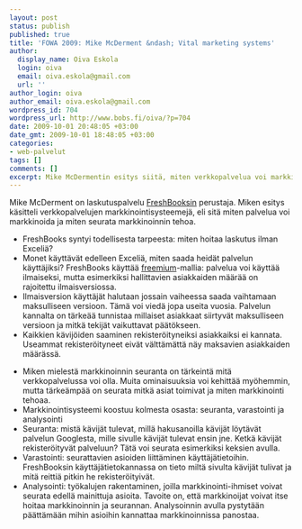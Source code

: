```yaml
---
layout: post
status: publish
published: true
title: 'FOWA 2009: Mike McDerment &ndash; Vital marketing systems'
author:
  display_name: Oiva Eskola
  login: oiva
  email: oiva.eskola@gmail.com
  url: ''
author_login: oiva
author_email: oiva.eskola@gmail.com
wordpress_id: 704
wordpress_url: http://www.bobs.fi/oiva/?p=704
date: 2009-10-01 20:48:05 +03:00
date_gmt: 2009-10-01 18:48:05 +03:00
categories:
- web-palvelut
tags: []
comments: []
excerpt: Mike McDermentin esitys siitä, miten verkkopalvelua voi markkinoida ja miten seurata markkinoinnin tehoa.
---
```

<p>Mike McDerment on laskutuspalvelu <a href="http://www.freshbooks.com/">FreshBooksin</a> perustaja. Miken esitys käsitteli verkkopalvelujen markkinointisysteemejä, eli sitä miten palvelua voi markkinoida ja miten seurata markkinoinnin tehoa.</p>
<ul>
<li>FreshBooks syntyi todellisesta tarpeesta: miten hoitaa laskutus ilman Exceliä?</li>
<li>Monet käyttävät edelleen Exceliä, miten saada heidät palvelun käyttäjiksi? FreshBooks käyttää <a title="Wikipedia: freemium" href="http://fi.wikipedia.org/wiki/Freemium">freemium</a>-mallia: palvelua voi käyttää ilmaiseksi, mutta esimerkiksi hallittavien asiakkaiden määrää on rajoitettu ilmaisversiossa.</li>
<li>Ilmaisversion käyttäjät halutaan jossain vaiheessa saada vaihtamaan maksulliseen versioon. Tämä voi viedä jopa useita vuosia. Palvelun kannalta on tärkeää tunnistaa millaiset asiakkaat siirtyvät maksulliseen versioon ja mitkä tekijät vaikuttavat päätökseen.</li>
<li>Kaikkien kävijöiden saaminen rekisteröityneiksi asiakkaiksi ei kannata. Useammat rekisteröityneet eivät välttämättä näy maksavien asiakkaiden määrässä.</li>
</ul>
<ul>
<li>Miken mielestä markkinoinnin seuranta on tärkeintä mitä verkkopalvelussa voi olla. Muita ominaisuuksia voi kehittää myöhemmin, mutta tärkeämpää on seurata mitkä asiat toimivat ja miten markkinointi tehoaa.</li>
<li>Markkinointisysteemi koostuu kolmesta osasta: seuranta, varastointi ja analysointi</li>
<li>Seuranta: mistä kävijät tulevat, millä hakusanoilla kävijät löytävät palvelun Googlesta, mille sivulle kävijät tulevat ensin jne. Ketkä kävijät rekisteröityvät palveluun? Tätä voi seurata esimerkiksi keksien avulla.</li>
<li>Varastointi: seurattavien asioiden liittäminen käyttäjätietoihin. FreshBooksin käyttäjätietokannassa on tieto miltä sivulta kävijät tulivat ja mitä reittiä pitkin he rekisteröityivät.</li>
<li>Analysointi: työkalujen rakentaminen, joilla markkinointi-ihmiset voivat seurata edellä mainittuja asioita. Tavoite on, että markkinoijat voivat itse hoitaa markkinoinnin ja seurannan. Analysoinnin avulla pystytään päättämään mihin asioihin kannattaa markkinoinnissa panostaa.</li>
</ul>
